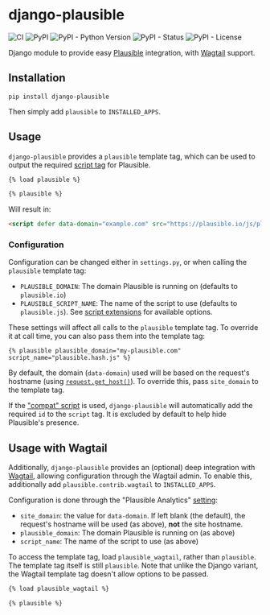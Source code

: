 # django-plausible

![CI](https://github.com/RealOrangeOne/django-plausible/workflows/CI/badge.svg)
![PyPI](https://img.shields.io/pypi/v/django-plausible.svg)
![PyPI - Python Version](https://img.shields.io/pypi/pyversions/django-plausible.svg)
![PyPI - Status](https://img.shields.io/pypi/status/django-plausible.svg)
![PyPI - License](https://img.shields.io/pypi/l/django-plausible.svg)


Django module to provide easy [Plausible](https://plausible.io/) integration, with [Wagtail](https://wagtail.io/) support.

## Installation

```
pip install django-plausible
```

Then simply add `plausible` to `INSTALLED_APPS`.

## Usage

`django-plausible` provides a `plausible` template tag, which can be used to output the required [script tag](https://plausible.io/docs/plausible-script) for Plausible.

```html
{% load plausible %}

{% plausible %}
```

Will result in:

```html
<script defer data-domain="example.com" src="https://plausible.io/js/plausible.js"></script>
```

### Configuration

Configuration can be changed either in `settings.py`, or when calling the `plausible` template tag:

- `PLAUSIBLE_DOMAIN`: The domain Plausible is running on (defaults to `plausible.io`)
- `PLAUSIBLE_SCRIPT_NAME`: The name of the script to use (defaults to `plausible.js`). See [script extensions](https://plausible.io/docs/script-extensions) for available options.

These settings will affect all calls to the `plausible` template tag. To override it at call time, you can also pass them into the template tag:

```
{% plausible plausible_domain="my-plausible.com" script_name="plausible.hash.js" %}
```

By default, the domain (`data-domain`) used will be based on the request's hostname (using [`request.get_host()`](https://docs.djangoproject.com/en/dev/ref/request-response/#django.http.HttpRequest.get_host)). To override this, pass `site_domain` to the template tag.

If the ["compat" script](https://plausible.io/docs/script-extensions#plausiblecompatjs) is used, `django-plausible` will automatically add the required `id` to the `script` tag. It is excluded by default to help hide Plausible's presence.

## Usage with Wagtail

Additionally, `django-plausible` provides an (optional) deep integration with [Wagtail](https://wagtail.io), allowing configuration through the Wagtail admin. To enable this, additionally add `plausible.contrib.wagtail` to `INSTALLED_APPS`.

Configuration is done through the "Plausible Analytics" [setting](https://docs.wagtail.io/en/stable/reference/contrib/settings.html#settings):

- `site_domain`: the value for `data-domain`. If left blank (the default), the request's hostname will be used (as above), **not** the site hostname.
- `plausible_domain`: The domain Plausible is running on (as above)
- `script_name`: The name of the script to use (as above)

To access the template tag, load `plausible_wagtail`, rather than `plausible`. The template tag itself is still `plausible`. Note that unlike the Django variant, the Wagtail template tag doesn't allow options to be passed.

```html
{% load plausible_wagtail %}

{% plausible %}
```
